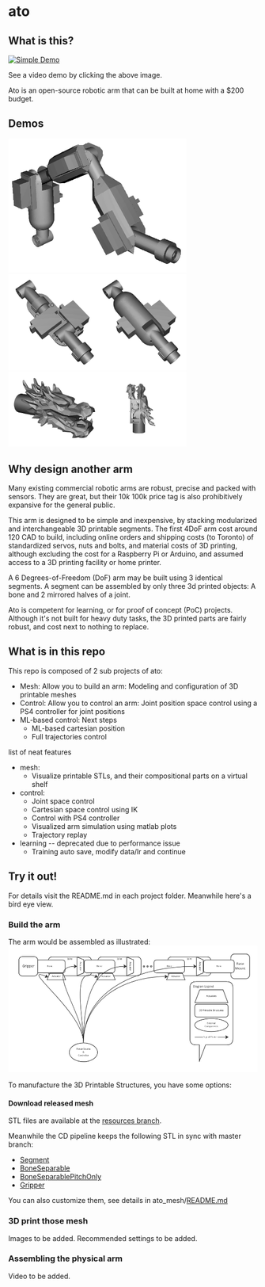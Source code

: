 # ato

## What is this?

[![Simple Demo](https://i9.ytimg.com/vi_webp/LdU0oIZtUVM/mq3.webp?sqp=CLDWvKIG-oaymwEmCMACELQB8quKqQMa8AEB-AH-CYAC0AWKAgwIABABGGUgYShPMA8=&rs=AOn4CLCH650MQOhXktivxZjBI3QTLvg4UQ)](https://www.youtube.com/watch?v=LdU0oIZtUVM)

See a video demo by clicking the above image.

Ato is an open-source robotic arm that can be built at home with a $200 budget.

## Demos

<img alt="A 3 segments arm, visualized with dummy servo motors" src="https://github.com/haoxuw/ato/blob/master-resources/images/snapshots_processed/processed_arm_multi_seg_3.png" width="360">

<img alt="Assembling a segment" src="https://github.com/haoxuw/ato/blob/master-resources/images/snapshots_processed/merged_seg_install__.png" width="360">

<img alt="A gripper with sockets to mount servo on its jaw" src="https://github.com/haoxuw/ato/blob/master-resources/images/snapshots_processed/merged_gripper_dragon__.png" width="360">

## Why design another arm

Many existing commercial robotic arms are robust, precise and packed with sensors. They are great, but their $10k~$100k price tag is also prohibitively expansive for the general public.

This arm is designed to be simple and inexpensive, by stacking modularized and interchangeable 3D printable segments. The first 4DoF arm cost around 120 CAD to build, including online orders and shipping costs (to Toronto) of standardized servos, nuts and bolts, and material costs of 3D printing, although excluding the cost for a Raspberry Pi or Arduino, and assumed access to a 3D printing facility or home printer.

A 6 Degrees-of-Freedom (DoF) arm may be built using 3 identical segments. A segment can be assembled by only three 3d printed objects: A bone and 2 mirrored halves of a joint.

Ato is competent for learning, or for proof of concept (PoC) projects. Although it's not built for heavy duty tasks, the 3D printed parts are fairly robust, and cost next to nothing to replace.

## What is in this repo

This repo is composed of 2 sub projects of ato:
 * Mesh: Allow you to build an arm: Modeling and configuration of 3D printable meshes
 * Control: Allow you to control an arm: Joint position space control using a PS4 controller for joint positions
 * ML-based control: Next steps
   * ML-based cartesian position
   * Full trajectories control

list of neat features
 * mesh:
   * Visualize printable STLs, and their compositional parts on a virtual shelf
 * control:
   * Joint space control
   * Cartesian space control using IK
   * Control with PS4 controller
   * Visualized arm simulation using matlab plots
   * Trajectory replay
 * learning -- deprecated due to performance issue
   * Training auto save, modify data/lr and continue
 ## Try it out!

For details visit the README.md in each project folder. Meanwhile here's a bird eye view.

### Build the arm

The arm would be assembled as illustrated:
![arm_components_diagram](https://github.com/haoxuw/ato/blob/master-resources/images/illustrations/arm_components_diagram.png)

To manufacture the 3D Printable Structures, you have some options:

#### Download released mesh

STL files are available at the [resources branch](https://github.com/haoxuw/ato/tree/master-resources/printable_mesh).

Meanwhile the CD pipeline keeps the following STL in sync with master branch:
+ [Segment](https://printable-mesh.s3.us-east-2.amazonaws.com/master/SegmentAugmented_printable_mesh.stl)
+ [BoneSeparable](https://printable-mesh.s3.us-east-2.amazonaws.com/master/BoneSeparableVertical_printable_mesh.stl)
+ [BoneSeparablePitchOnly](https://printable-mesh.s3.us-east-2.amazonaws.com/master/pitch_only_BoneSeparableVertical_pitch_only__printable_mesh.stl)
+ [Gripper](https://printable-mesh.s3.us-east-2.amazonaws.com/master/GripperDragonWithServo_printable_mesh.stl)

You can also customize them, see details in ato_mesh/[README.md](https://github.com/haoxuw/ato/blob/master/ato_mesh/README.md)

### 3D print those mesh

Images to be added. Recommended settings to be added.

### Assembling the physical arm

Video to be added.
